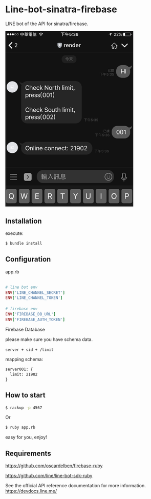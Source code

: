 # Line-bot-sinatra-firebase 

LINE bot of the API for sinatra/firebase.



<img src="https://github.com/museseeu/line-bot-sinatra-firebase/blob/master/Screenshot.png" width="400">

## Installation ##

execute:

```sh
$ bundle install
```

## Configuration ##

app.rb

```ruby

# line bot env
ENV['LINE_CHANNEL_SECRET']
ENV['LINE_CHANNEL_TOKEN']

# firebase env
ENV['FIREBASE_DB_URL']
ENV['FIREBASE_AUTH_TOKEN']

```

Firebase Database

please make sure you have schema data.

`server + sid + /limit` 

mapping schema: 

```
server001: {
  limit: 21902
}
```


## How to start ##

```sh
$ rackup -p 4567
```

Or 

```sh
$ ruby app.rb
```

easy for you, enjoy!

## Requirements

https://github.com/oscardelben/firebase-ruby

https://github.com/line/line-bot-sdk-ruby

See the official API reference documentation for more information.
https://devdocs.line.me/


